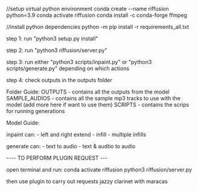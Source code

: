 //setup virtual python environment
conda create --name riffusion python=3.9
conda activate riffusion
conda install -c conda-forge ffmpeg

//install python dependencies
python -m pip install -r requirements_all.txt

step 1: run "python3 setup.py install"

step 2: run "python3 riffusion/server.py"

step 3: run either "python3 scripts/inpaint.py" or "python3 scripts/generate.py" depending on which actions 

step 4: check outputs in the outputs folder

Folder Guide:
OUTPUTS - contains all the outputs from the model
SAMPLE_AUDIOS - contains all the sample mp3 tracks to use with the model (add more here if want to use them)
SCRIPTS - contains the scrips for running generations


Model Guide:

inpaint can:
    - left and right extend
    - infill
    - multiple infills

generate can:
    - text to audio
    - text & audtio to audio


---- TO PERFORM PLUGIN REQUEST ---

open terminal and run:
    conda activate riffusion
    python3 riffusion/server.py

then use plugin to carry out requests
jazzy clarinet with maracas